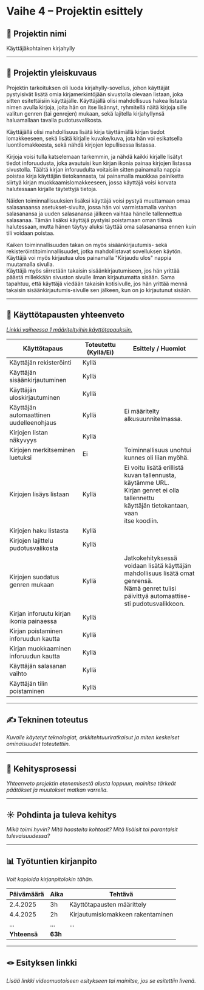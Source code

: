 # Vaihe 4 – Projektin esittely

## 🎯 Projektin nimi

Käyttäjäkohtainen kirjahylly

---

## 📝 Projektin yleiskuvaus

Projektin tarkoituksen oli luoda kirjahylly-sovellus, johon käyttäjät pystyisivät lisätä omia kirjamerkintöjään sivustolla olevaan listaan, joka sitten esitettäisiin käyttäjälle. Käyttäjällä olisi mahdollisuus hakea listasta nimen avulla kirjoja, joita hän on itse lisännyt, ryhmitellä näitä kirjoja sille valitun genren (tai genrejen) mukaan, sekä lajitella kirjahyllynsä haluamallaan tavalla pudotusvalikosta. 

Käyttäjällä olisi mahdollisuus lisätä kirja täyttämällä kirjan tiedot lomakkeeseen, sekä lisätä kirjalle kuvake/kuva, jota hän voi esikatsella luontilomakkeesta, sekä nähdä kirjojen lopullisessa listassa.

Kirjoja voisi tulla katselemaan tarkemmin, ja nähdä kaikki kirjalle lisätyt tiedot inforuudusta, joka avautuisi kun kirjan ikonia painaa kirjojen listassa sivustolla. Täältä kirjan inforuudulta voitaisiin sitten painamalla nappia poistaa kirja käyttäjän tietokannasta, tai painamalla muokkaa painiketta siirtyä kirjan muokkaamislomakkeeseen, jossa käyttäjä voisi korvata halutessaan kirjalle täytettyjä tietoja.

Näiden toiminnallisuuksien lisäksi käyttäjä voisi pystyä muuttamaan omaa salasanaansa asetukset-sivulta, jossa hän voi varmistamalla vanhan salasanansa ja uuden salasanansa jälkeen vaihtaa hänelle tallennettua salasanaa. Tämän lisäksi käyttäjä pystyisi poistamaan oman tilinsä halutessaan, mutta hänen täytyy aluksi täyttää oma salasanansa ennen kuin tili voidaan poistaa.

Kaiken toiminnallisuuden takan on myös sisäänkirjautumis- sekä rekisteröintitoiminnallisuudet, jotka mahdollistavat sovelluksen käytön. Käyttäjä voi myös kirjautua ulos painamalla "Kirjaudu ulos" nappia muutamalla sivulla.   
Käyttäjä myös siirretään takaisin sisäänkirjautumiseen, jos hän yrittää päästä millekkään sivuston sivulle ilman kirjautumatta sisään. Sama tapahtuu, että käyttäjä viedään takaisin kotisivulle, jos hän yrittää mennä takaisin sisäänkirjautumis-sivulle sen jälkeen, kun on jo kirjautunut sisään.

---

## 📌 Käyttötapausten yhteenveto

[_Linkki vaiheessa 1 määriteltyihin käyttötapauksiin._](https://github.com/villerauta03/WebDevCourseProject/blob/main/Documentation/1_M%C3%A4%C3%A4rittely-ja-Suunnittelu.md#eli-siis-sovelluksen-toiminnallisuudet-tulevat-olemaan)

| Käyttötapaus | Toteutettu (Kyllä/Ei) | Esittely / Huomiot |
|--------------|------------------------|---------------------|
| Käyttäjän rekisteröinti | Kyllä |  |
| Käyttäjän sisäänkirjautuminen | Kyllä |  |
| Käyttäjän uloskirjautuminen | Kyllä | |
| Käyttäjän automaattinen uudelleenohjaus | Kyllä | Ei määritelty alkusuunnitelmassa. |
| Kirjojen listan näkyvyys | Kyllä | |
| Kirjojen merkitseminen luetuksi | Ei | Toiminnallisuus unohtui kunnes oli liian myöhä. |
| Kirjojen lisäys listaan | Kyllä | Ei voitu lisätä erillistä kuvan tallennusta,<br>käytämme URL.<br>Kirjan genret ei olla tallennettu<br>käyttäjän tietokantaan, vaan<br>itse koodiin.|
| Kirjojen haku listasta | Kyllä | |
| Kirjojen lajittelu pudotusvalikosta | Kyllä | |
| Kirjojen suodatus genren mukaan | Kyllä | Jatkokehityksessä voidaan lisätä käyttäjän<br>mahdollisuus lisätä omat genrensä.<br>Nämä genret tulisi päivittyä automaattise-<br>sti pudotusvalikkoon. |
| Kirjan inforuutu kirjan ikonia painaessa | Kyllä | |
| Kirjan poistaminen inforuudun kautta | Kyllä | |
| Kirjan muokkaaminen inforuudun kautta | Kyllä | |
| Käyttäjän salasanan vaihto | Kyllä | |
| Käyttäjän tilin poistaminen | Kyllä | |

---

## ✍️ Tekninen toteutus

_Kuvaile käytetyt teknologiat, arkkitehtuuriratkaisut ja miten keskeiset ominaisuudet toteutettiin._

---

## 🚂 Kehitysprosessi

_Yhteenveto projektin etenemisestä alusta loppuun, mainitse tärkeät päätökset ja muutokset matkan varrella._

---

## ☀️ Pohdinta ja tuleva kehitys

_Mikä toimi hyvin? Mitä haasteita kohtasit? Mitä lisäisit tai parantaisit tulevaisuudessa?_

---

## 📊 Työtuntien kirjanpito

_Voit kopioida kirjanpitolokin tähän._

| Päivämäärä | Aika | Tehtävä                              |
|------------|------|--------------------------------------|
| 2.4.2025   | 3h   | Käyttötapausten määrittely           |
| 4.4.2025   | 2h   | Kirjautumislomakkeen rakentaminen    |
| ...        | ...  | ...                                  |
| **Yhteensä** | **63h** |                                 |

---

## 🪢 Esityksen linkki

_Lisää linkki videomuotoiseen esitykseen tai mainitse, jos se esitettiin livenä._
